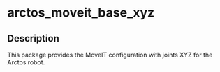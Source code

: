 # arctos_moveit_base_xyz

## Description

This package provides the MoveIT configuration with joints XYZ for the Arctos robot.